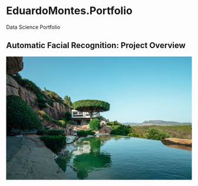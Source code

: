 # EduardoMontes.Portfolio
Data Science Portfolio

## Automatic Facial Recognition: Project Overview

![](https://github.com/edumontes98/EduardoMontes.Portfolio/blob/main/images/107346248.jpg)






